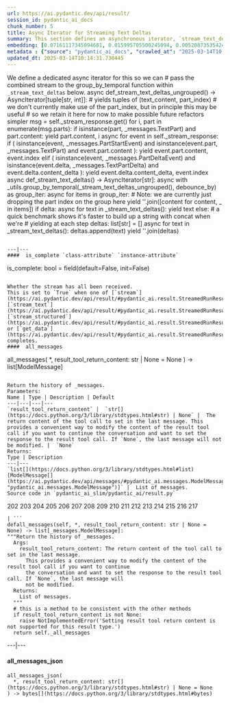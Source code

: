 ```yaml
---
url: https://ai.pydantic.dev/api/result/
session_id: pydantic_ai_docs
chunk_number: 5
title: Async Iterator for Streaming Text Deltas
summary: This section defines an asynchronous iterator, `stream_text_deltas_ungrouped`, which yields tuples of text content and part indices from a stream response. It collects messages and processes parts filtered by their type and content while retaining the part index for potential future refactoring.
embedding: [0.07161117345094681, 0.015995705500245094, 0.005208735354244709, -0.0020784283988177776, 0.03287343680858612, 0.011907383799552917, -0.034613654017448425, -0.04169372096657753, -0.019786043092608452, -0.0004432490677572787, -0.01565004512667656, -0.02665156126022339, -0.010840605944395065, -0.04043027386069298, -0.0062933918088674545, 0.04870227351784706, -0.013766794465482235, 0.009964536875486374, 0.048583079129457474, 0.05883368104696274, 0.036878325045108795, -0.020846860483288765, 0.011460409499704838, -0.006466221995651722, -0.008748768828809261, -0.018391484394669533, -0.033517081290483475, 0.06703416258096695, -0.01272981520742178, -0.02170505002140999, 0.0007147857104428113, -0.017056522890925407, -0.0007531509618274868, -0.03008432127535343, 0.013468812219798565, 0.02882087416946888, 0.0036741250660270452, 0.035591039806604385, -0.006448342930525541, -0.018689466640353203, 0.007693910039961338, -0.012813250534236431, 0.017604811117053032, 0.013564166612923145, -0.021311713382601738, 0.04574628546833992, 0.000986322294920683, 0.028749357908964157, 0.03904763609170914, 0.050251781940460205, -0.022408289834856987, 0.017092280089855194, -0.004767721053212881, -0.01625792868435383, -0.017092280089855194, -0.019285432994365692, -0.03616316616535187, 0.005062723997980356, -0.019571496173739433, -0.06088379770517349, -0.004460799042135477, -0.009749989956617355, -0.023802848532795906, -0.025769533589482307, -0.008587857708334923, -0.0017774660373106599, -0.0124795101583004, 0.007932296022772789, -0.004439940210431814, 0.016710862517356873, 0.029631387442350388, 0.025864887982606888, -0.05993025377392769, -0.03592477738857269, -0.03313566371798515, -0.05058552324771881, 0.04705740883946419, 0.002748889150097966, 0.004785600118339062, -0.03566255420446396, 0.002246788702905178, 0.028963906690478325, -0.008373310789465904, 0.03306414559483528, -0.01262254174798727, -0.029774418100714684, -0.012837089598178864, -0.01182990800589323, -0.003918470814824104, 0.0026892926543951035, -0.06665274500846863, 0.0073005729354918, -0.010971718467772007, 0.029559871181845665, 0.060454703867435455, -0.01833188720047474, -0.0034625574480742216, -0.023814767599105835, -0.045698609203100204, 0.03177686035633087, 0.04891682043671608, -0.03969128057360649, -0.04464970901608467, 0.029369162395596504, 0.04257575049996376, 0.017080361023545265, 0.030966348946094513, -0.017890874296426773, -0.037069033831357956, -0.025769533589482307, -0.06622364372015, -0.0034655374474823475, -0.004189635161310434, 0.03473284840583801, -0.026508530601859093, 0.005578233860433102, -0.050347134470939636, 0.00782502256333828, 0.02722368761897087, 0.016698943451046944, -0.05978722497820854, -0.016174493357539177, -0.003298667026683688, 0.014100535772740841, -0.009857263416051865, -0.0005941027775406837, -0.024315377697348595, -0.05010874941945076, -0.049155205488204956, 0.007866740226745605, 0.06703416258096695, 0.008099166676402092, 0.012586783617734909, -0.03575791046023369, -5.703572605852969e-05, 0.020167460665106773, -0.015971865504980087, 0.029130777344107628, -0.053207769989967346, 0.0287255197763443, -0.013671440072357655, 0.000858189829159528, -0.015292465686798096, 0.004153877031058073, 0.03099018707871437, 0.0027876270469278097, -0.02932148613035679, -0.017485616728663445, -0.009839384816586971, -0.02731904201209545, -0.00014973623910918832, 0.028963906690478325, -0.024124668911099434, 0.036187004297971725, -0.017950469627976418, -0.0005415833438746631, 0.0415983684360981, 0.02435113675892353, 0.011806069873273373, -0.03029886819422245, -0.027700459584593773, 0.015125595033168793, -0.025173567235469818, 0.014565388672053814, -0.029536033049225807, -0.022634755820035934, 0.01603146269917488, -0.028987744823098183, -0.03981047123670578, -0.06355372071266174, -0.0165559109300375, 0.011108790524303913, -0.00920170173048973, 0.00016202802362386137, -0.0029559871181845665, -0.03020351380109787, -0.07947791367769241, -0.04245655611157417, -0.05330312252044678, -0.04517415910959244, 0.011192225851118565, -0.006311270873993635, -0.057880133390426636, -0.09087276458740234, -0.03237282857298851, -0.009231500327587128, 0.038570865988731384, 0.01840340346097946, 0.015113675966858864, 0.04593699425458908, 0.015447416342794895, 0.0208826195448637, 0.03418456017971039, 0.007068146485835314, -0.02803420089185238, -0.004910752642899752, 0.01271789614111185, 0.017151877284049988, 0.009517563506960869, 0.03416072204709053, 0.04169372096657753, 0.06569919735193253, 0.038260962814092636, -0.033421725034713745, 0.022527482360601425, -0.03740277141332626, -0.019047046080231667, 0.05120532587170601, -0.051062293350696564, -0.06012096256017685, 0.009773828089237213, -0.06159895658493042, -0.003432759316638112, -0.017402181401848793, 0.02674691565334797, 0.003870793618261814, -0.08996690064668655, -0.0052921706810593605, -0.03532881289720535, 0.0040346840396523476, 0.002644595457240939, 0.03961976245045662, 0.0505378432571888, 0.007771385367959738, 0.007950174622237682, 0.041336141526699066, 0.011603441089391708, -0.01390982698649168, -0.03714054822921753, 0.01560236793011427, 0.027748137712478638, 0.00247772503644228, -0.020262815058231354, -0.029059261083602905, 0.008415027521550655, -0.07432877272367477, 0.012944363057613373, 0.03349324315786362, 0.04028724506497383, -0.025292761623859406, -0.00296939630061388, 0.023218803107738495, 0.03039422258734703, 0.07499625533819199, -0.012110011652112007, -0.008730889298021793, 0.004147917497903109, -0.051729775965213776, 0.023206882178783417, 0.030275030061602592, 0.05349383130669594, -0.03041806071996689, 0.014779935590922832, -0.015185192227363586, -0.025864887982606888, -0.025030536577105522, -0.0431717149913311, 0.018880175426602364, -0.04424445331096649, 0.013242345303297043, 0.03938137739896774, 0.012050415389239788, -0.0659375861287117, 0.007932296022772789, 0.023504866287112236, -0.008492503315210342, 0.021240197122097015, 0.022610917687416077, 0.005658688955008984, -0.01138889417052269, -0.004425041377544403, -0.0018102441681548953, 0.0530647374689579, 0.014195890165865421, -0.018284210935235023, 0.02743823453783989, -0.017068441957235336, 0.013945584185421467, 0.03919066861271858, -0.024208104237914085, 0.017211472615599632, 0.006823800969868898, 0.016913490369915962, 0.001735748490318656, -0.011466369032859802, -0.011567683890461922, 0.028963906690478325, -0.010471107438206673, 0.01603146269917488, -0.005569294095039368, 0.004073421936482191, -0.01431508269160986, 0.016698943451046944, -0.019678769633173943, 0.0026282062754034996, 0.017449859529733658, 0.02326647937297821, 0.005518637131899595, -0.026961462572216988, 0.015471255406737328, 0.0015100267482921481, -0.037974897772073746, -0.004997167736291885, 0.013790633529424667, 0.03535265102982521, 0.06178966537117958, -0.013623762875795364, -0.022992335259914398, 0.02524508349597454, 0.00029518897645175457, 0.0621710829436779, 0.03663993626832962, -0.06116986274719238, -0.006352988537400961, -0.033040307462215424, -0.005202775821089745, 0.035209622234106064, -0.04665215313434601, 0.05892903357744217, -0.009499684907495975, -0.006418544799089432, -0.019976751878857613, 0.04374384135007858, 0.035304974764585495, -0.025888726115226746, -0.0003342991985846311, -0.04012037441134453, -0.00046373537043109536, -0.03380314260721207, 0.0031317968387156725, -0.012145769782364368, -0.02375517040491104, -0.0005974550731480122, 0.0027816672809422016, -0.027891168370842934, -0.030465738847851753, -0.023040013387799263, -0.02734288014471531, -0.012849008664488792, 0.06817841529846191, -0.0014861880335956812, 0.011549804359674454, -0.0568312369287014, -0.03890460357069969, -0.001716379658319056, -0.008182601071894169, 0.01420780923217535, 0.040454115718603134, -0.027080656960606575, 0.003385082120075822, 0.04188442975282669, 0.016472477465867996, 0.041050080209970474, -0.006263593677431345, -0.01822461374104023, -0.043815359473228455, -0.037474289536476135, 0.04038259759545326, 0.003781398758292198, 0.013981342315673828, -0.03921450674533844, 0.016281768679618835, -0.007503201253712177, -0.027605105191469193, -0.012801331467926502, 0.03444678708910942, -0.07790456712245941, -0.023504866287112236, -0.012551026418805122, 0.015018321573734283, 0.038260962814092636, -0.014040938578546047, 0.05544859915971756, 0.006704607978463173, -0.021240197122097015, 0.012646380811929703, -0.018582193180918694, 0.0037069031968712807, -0.006269553210586309, 0.07594979554414749, 0.0075508784502744675, 0.022932738065719604, -0.011817988939583302, -0.027867330238223076, 0.009219581261277199, 0.0558776929974556, -0.01386214978992939, -0.013146990910172462, 0.0060758646577596664, 0.030060481280088425, 0.025984080508351326, -0.022646674886345863, -0.026460852473974228, 0.008391189388930798, 0.009565240703523159, 0.0334455631673336, -0.008224318735301495, 0.015399739146232605, 0.0590243898332119, 0.023051932454109192, 0.027771975845098495, 0.02991745062172413, -0.004401202779263258, 0.00398998660966754, 0.006180158816277981, 0.009446047246456146, 0.01441043708473444, -0.0031615952029824257, 0.043243229389190674, -0.009183823131024837, 0.03158615157008171, 0.022420208901166916, 0.001307398546487093, -0.0011151997605338693, 0.003694983897730708, -0.03284959867596626, 0.006680769380182028, 0.04484041780233383, 0.060931477695703506, 0.023230722174048424, -0.0015040670987218618, -0.044602032750844955, -0.039452891796827316, -0.012127891182899475, -0.014875289984047413, 0.048773787915706635, 0.055400919169187546, -0.04348161816596985, 0.015280546620488167, -0.03497123345732689, -0.05363686382770538, -0.011692835949361324, 0.06684345006942749, 0.005041865166276693, 0.005271311849355698, -0.0058374786749482155, 0.011812029406428337, 0.002798056462779641, -0.020322412252426147, -0.009797667153179646, 0.06650970876216888, 0.012849008664488792, -0.033016469329595566, 0.022122226655483246, -0.029464516788721085, 0.008331593126058578, -0.0216692928224802, -0.0006067670183256269, 0.04515032097697258, -0.024220023304224014, 0.05158674344420433, 0.02178848534822464, -0.0334455631673336, -0.022515563294291496, -0.015209030359983444, -0.015268627554178238, 0.04021572694182396, 0.005125300493091345, 0.03780803084373474, -0.038761574774980545, 0.00633510947227478, -0.018165018409490585, 0.00136178033426404, 0.012789412401616573, -0.02655620686709881, -0.06474565714597702, 0.02278970740735531, -0.00797997321933508, -0.023421430960297585, 0.0281057171523571, 0.018832499161362648, 0.001539079938083887, 0.016079138964414597, 0.02147858403623104, 0.0014779935590922832, 0.0036383671686053276, 0.027485912665724754, -0.0018847397295758128, 0.04815398529171944, -0.006126521620899439, -0.0004909262643195689, -0.04455435276031494, -0.058261554688215256, -0.019178157672286034, -0.046103864908218384, 0.015483174473047256, -0.004416101612150669, -0.06569919735193253, 0.00022609427105635405, -0.03821328654885292, 0.009577159769833088, 0.04267110303044319, -0.02028665319085121, -0.011549804359674454, -0.004144937731325626, -0.008093207143247128, -0.05406595766544342, 0.007521080318838358, 0.034232236444950104, -0.022324854508042336, -0.021359391510486603, 0.016901571303606033, 0.01272981520742178, 0.015459336340427399, 0.05225422605872154, 0.010036053135991096, -0.02584104798734188, -0.01634136401116848, -0.007389967795461416, 0.045507900416851044, -0.0231592059135437, -0.017199553549289703, 0.035686392337083817, 0.011078991927206516, 0.02277778834104538, -0.009386450983583927, 0.02207454852759838, -0.033231016248464584, -0.0023421430960297585, -0.0008254117565229535, 0.0020367109682410955, -0.011061113327741623, 0.025531146675348282, -0.03318333998322487, 0.00022795666882302612, -0.025411954149603844, -0.014422356151044369, -0.02891622856259346, 0.007169460877776146, 0.0102029237896204, 0.03475668653845787, 0.012288801372051239, 0.03432759270071983, 0.009255338460206985, 0.0003722919791471213, -0.033040307462215424, -0.0024956041015684605, -0.0004831042606383562, 0.009183823131024837, 0.005706366151571274, -0.011913343332707882, 0.008319673128426075, -0.04050179198384285, -0.008385229855775833, 0.012455672025680542, 0.026293981820344925, 0.0031556354369968176, 0.006138441152870655, 0.006299351807683706, -0.015495093539357185, -0.00802765041589737, -0.006227836012840271, 0.06803537905216217, -0.050251781940460205, -0.0038380154874175787, 0.014100535772740841, -0.022742029279470444, -0.007181379944086075, -0.0017506476724520326, 0.011919302865862846, -0.0003996691375505179, -0.006597334053367376, 0.04581779986619949, 0.06040702760219574, -0.055210210382938385, 0.02801036275923252, 0.029559871181845665, 0.06527010351419449, 0.017485616728663445, 0.016579750925302505, 0.026961462572216988, -0.011287580244243145, 0.006311270873993635, -0.007449564523994923, -0.004484637640416622, -0.0044667585752904415, -0.006132481154054403, 0.0018415322992950678, -0.07528232038021088, 0.03818944841623306, -0.01005393173545599, -0.04617537930607796, 0.04023956507444382, 0.001024315133690834, -0.017759760841727257, 0.03673529252409935, -0.019535737112164497, 0.0014183970633894205, 0.01566196419298649, -0.02882087416946888, 0.031109381467103958, 0.019643010571599007, 0.0036115488037467003, -0.00539944414049387, -0.0505378432571888, -0.01430316362529993, 0.0022527482360601425, -0.012646380811929703, -0.04712892323732376, -0.0041151391342282295, 0.014493872411549091, -0.001074227155186236, -0.012610622681677341, 0.05377989634871483, 0.027509750798344612, -0.0014139272971078753, -0.008552099578082561, -0.003101998707279563, -0.03120473586022854, 0.00497332913801074, -0.007151581812649965, -0.004267110489308834, -0.01431508269160986, -0.027652783319354057, 0.010042012669146061, 0.010965758934617043, -0.03349324315786362, 0.03656842187047005, 0.039762794971466064, -0.03811793029308319, -0.036401551216840744, 0.0027190910186618567, 0.01901128888130188, 0.011740513145923615, 0.034422945231199265, -0.01941654458642006, 0.00930897518992424, 0.003125837305560708, 0.0018057744018733501, 0.03733125701546669, -0.0020828982815146446, 0.006788042839616537, 0.050347134470939636, 0.002063529333099723, -0.004970349371433258, 0.002175272675231099, 0.028892390429973602, 0.02743823453783989, -0.016472477465867996, -0.012503349222242832, 0.03716438636183739, 0.047987114638090134, 0.030322706326842308, 0.0008961826097220182, 0.01045322883874178, -0.005029945634305477, -0.0006738131050951779, 0.00016407665680162609, 0.012264962308108807, 0.014613065868616104, 0.001735748490318656, -0.012264962308108807, 0.02715217135846615, -0.00787269975990057, 0.00930897518992424, -0.024792149662971497, -0.026198627427220345, 0.00535176694393158, -0.015554690733551979, -0.009142105467617512, -0.04128846526145935, 0.019082803279161453, -0.02157393842935562, 0.024506086483597755, -0.043910712003707886, 0.030656447634100914, 0.014839531853795052, -0.01801006682217121, 0.03118089586496353, 0.023695575073361397, 0.006227836012840271, 0.005888135638087988, 0.035495683550834656, -0.010018174536526203, 0.018439162522554398, -0.008683212101459503, 0.021550100296735764, -0.0037039234302937984, 0.0182126946747303, 0.0612175390124321, -0.027581267058849335, 0.016067219898104668, -0.07575909048318863, -0.01814117841422558, 0.008790485560894012, -0.035996295511722565, 0.017771679908037186, 0.009893021546304226, -0.0017536274390295148, 0.013397296890616417, 0.014851451851427555, -0.03902379795908928, 0.003957208711653948, -0.007902497425675392, 0.04157453030347824, 0.0234691072255373, 0.0032003328669816256, -0.01238415576517582, 0.02019129879772663, -0.039071474224328995, 0.00013325408508535475, -0.024792149662971497, -0.028868552297353745, -0.0034446786157786846, -0.02882087416946888, 0.018951691687107086, 0.006931074894964695, -0.01054858323186636, 0.019345028325915337, -0.016186414286494255, -0.02951219491660595, 0.005429242271929979, -0.02237253077328205, 0.04402990639209747, -0.022753950208425522, -0.012264962308108807, -0.007532999385148287, 0.015185192227363586, -0.005983490031212568, -0.018367646262049675, 0.024792149662971497, 0.004699185024946928, -0.03740277141332626, 0.01635328307747841, 0.005703386384993792, -0.04314787685871124, 0.0014489402528852224, 0.03973895683884621, 4.898088445770554e-05, 0.01603146269917488, -0.03368395194411278, 0.03377930447459221, 0.0005460530519485474, -0.0254357922822237, -0.04093088582158089, -0.02345718815922737, -0.027652783319354057, 0.014398518018424511, -0.003936349879950285, 0.0023644918110221624, 0.003936349879950285, -0.026961462572216988, 0.013397296890616417, -0.02138322964310646, 0.0087130106985569, -0.017545213922858238, -0.040835533291101456, 0.007747546769678593, -0.04405374452471733, 0.03823712468147278, -0.006567535921931267, 0.006966832559555769, 0.009171904064714909, -0.010042012669146061, 0.04522183537483215, 0.014172051101922989, 0.019631091505289078, -0.008057449012994766, -0.005122320260852575, 0.027795813977718353, 0.0005397209315560758, 0.018057743087410927, -0.019726445898413658, 0.024529924616217613, -0.013683360069990158, 0.0030870994087308645, 0.007026429288089275, 0.03284959867596626, -0.006329149939119816, -0.02536427602171898, -0.036091648042201996, -0.008271995931863785, 0.017604811117053032, 0.01959533430635929, 0.024482248350977898, 0.0001584894780535251, 0.036401551216840744, -0.032921113073825836, -0.0074614835903048515, 0.0031377566047012806, 0.027366720139980316, 0.005161058157682419, 0.004022764973342419, 0.018653709441423416, 0.030179675668478012, 0.02219374291598797, -0.016663186252117157, -0.015709640458226204, 0.0026252265088260174, -0.020620394498109818, -0.030775640159845352, -0.030155835673213005, 0.030823318287730217, 0.000669715809635818, -0.02078726515173912, -0.04166988283395767, 0.026961462572216988, -0.05139603465795517, -0.011663038283586502, 0.024196185171604156, -0.022646674886345863, 0.009022912010550499, 0.0029351282864809036, -0.0324920192360878, 0.014124373905360699, -0.010030093602836132, -0.05892903357744217, 0.017116118222475052, -0.00019331619841977954, 0.005307069513946772, -0.047295793890953064, 0.01575731858611107, 0.03354091942310333, -0.0033672030549496412, -0.035209622234106064, 0.039262183010578156, -0.024005476385354996, -0.0041240788996219635, 0.01969068869948387, -0.040954723954200745, 0.006615213118493557, -0.0031109380070120096, -0.02524508349597454, 0.014481953345239162, 0.01450579147785902, 0.046294573694467545, -0.010477066971361637, 0.010679695755243301, 0.01262254174798727, -0.001846002065576613, -0.010518784634768963, -0.055400919169187546, 0.015149434097111225, 0.0055901529267430305, 0.04805862903594971, -0.0045561534352600574, -0.032730404287576675, 0.03168150782585144, -0.015876511111855507, 0.013671440072357655, 0.002170803025364876, 0.026174789294600487, -0.011496167629957199, -0.030680285766720772, -0.0021365350112318993, 0.006490060593932867, 0.009606958366930485, -0.020334331318736076, -0.012705977074801922, -0.024208104237914085, 0.005256412550806999, 0.032134439796209335, 0.041240788996219635, -0.03432759270071983, -0.015304384753108025, 6.206418038345873e-05, 0.01654399186372757, 0.00907058920711279, -0.009702312760055065, -0.015685802325606346, -0.02127595618367195, 0.025388116016983986, -0.008230278268456459, -0.02218182198703289, -0.008784526027739048, -0.01880865916609764, -0.013158910907804966, 0.013158910907804966, 0.001954765757545829, -0.0257456935942173, 0.0008462705300189555, 0.0016597629291936755, 0.011078991927206516, 0.011710715480148792, -0.010494946502149105, -0.04593699425458908, 0.013802552595734596, -0.0052236346527934074, 0.004717064090073109, 0.005953691899776459, 0.032444342970848083, -0.04562709107995033, 0.012300720438361168, 0.020358169451355934, -0.006841680034995079, 0.01292052399367094, 0.015900349244475365, 0.05096694082021713, 0.029965126886963844, 0.030179675668478012, -0.02358829975128174, -0.04841620847582817, -0.02118060179054737, -0.0009058670257218182, -0.037688836455345154, 0.03592477738857269, -0.0430048443377018, 0.016389042139053345, 0.005032925866544247, 0.003623468102887273, -0.016675105318427086, -0.03366011008620262, 0.018057743087410927, -0.02228909730911255, -0.017652487382292747, 0.012264962308108807, 0.03830863907933235, 0.0018191835843026638, 0.00890371948480606, 0.02979825809597969, 0.03921450674533844, -0.0028710621409118176, -0.022515563294291496, 0.0477248877286911, -0.032730404287576675, -0.014779935590922832, 0.023933960124850273, -0.01971452683210373, 0.037784188985824585, 0.007115823682397604, 0.01615065522491932, 0.012396074831485748, 0.03740277141332626, -0.009273217990994453, 0.033922336995601654, 0.008498462848365307, 0.006829760503023863, -0.018987448886036873, -0.009326854720711708, -0.033111821860075, 0.05049016699194908, -0.03685448318719864, -0.006728446576744318, 0.004490597173571587, -0.027485912665724754, -0.01053666416555643, -0.018689466640353203, -0.006549656856805086, -0.009863222949206829, -0.01005393173545599, -0.003760540159419179, -0.02860632725059986, -0.008629575371742249, 0.006341069005429745, 0.009547362104058266, -0.04484041780233383, -0.02139514870941639, 0.015006402507424355, 0.030537255108356476, 0.0014839532086625695, 0.029154615476727486, -0.0284156184643507, 0.030036643147468567, -0.01257486455142498, -0.015673883259296417, -0.01673470064997673, 0.016377123072743416, -0.018737144768238068, 0.04200362414121628, -0.014899129047989845, -0.03890460357069969, 0.017294907942414284, -0.025721855461597443, -0.0284156184643507, -0.00296045676805079, -0.016472477465867996, 0.04925055801868439, -0.025102052837610245, 0.04622305557131767, 0.026365498080849648, -0.010715452954173088, -0.0008373310556635261, 0.038284800946712494, 0.0017223393078893423, 0.011704755946993828, -0.0004462288925424218, 0.06956104934215546, -0.008862001821398735, 0.00907058920711279, 0.01772400364279747, 0.0046693868935108185, 0.013003959320485592, -0.013933665119111538, -0.018796740099787712, 0.04476890340447426, -0.02662772312760353, 0.012002738192677498, 0.0317053459584713, 0.03435143083333969, -0.02655620686709881, 0.02801036275923252, -0.015232869423925877, 0.02910693734884262, -0.0064960201270878315, -0.011615361087024212, -0.05096694082021713, 0.028892390429973602, 0.04226584732532501, 0.07480554282665253, -0.002900860272347927, -0.03330253064632416, 0.015590447932481766, 0.03325485438108444, -0.012849008664488792, -0.00995857734233141, -0.03387466073036194, 0.015864592045545578, 0.019976751878857613, -0.01029827818274498, -0.003951248712837696, -0.00026892925961874425, -0.040954723954200745, 0.000310460600303486, 0.008146843872964382, -0.003975087311118841, 0.007860780693590641, -0.010935960337519646, -0.016818135976791382, 0.0005114125669933856, -0.0031466959044337273, 0.011025355197489262, -0.010727372951805592, 0.012741735205054283, -0.010965758934617043, 0.03692600131034851, 0.04636608809232712, -0.017843196168541908, 0.036973677575588226, -0.0016850914107635617, -0.027056816965341568, 0.0029813155997544527, 0.04531719163060188, -0.046389926224946976, 0.02612711302936077, 0.002303405199199915, -0.016114898025989532, -0.0015927169006317854, 0.0036830645985901356, 0.03001280501484871, -0.018451081588864326, -0.015590447932481766, 0.02593640238046646, 0.014076696708798409, 0.017116118222475052, 0.04650912061333656, 0.00601924816146493, 0.011919302865862846, -0.000583300890866667, 0.014696500264108181, 0.005682527553290129, 0.021311713382601738, 0.015578528866171837, -0.0216692928224802, -0.007902497425675392, 0.0009468396310694516, -0.003075180109590292, 0.039476729929447174, 0.017855115234851837, 0.02009594440460205, 0.006788042839616537, 0.022038791328668594, 0.0007136682397685945, -0.022360611706972122, -0.03168150782585144, 0.013075475580990314, 0.0287255197763443, 0.0334455631673336, -0.02655620686709881, 0.02199111320078373, -0.0010973208118230104, 0.01605530083179474, -0.014231647364795208, -0.0439583882689476, -0.02991745062172413, -0.018641790375113487, 0.015280546620488167, 0.004934591241180897, -0.024196185171604156, -0.0035221539437770844, 0.007580676581710577, -0.019654931500554085, 0.0011517025995999575, -0.0098513038828969, 0.026508530601859093, -0.05516253411769867, 0.023099608719348907, 0.003456597914919257, 0.0009043770842254162, 0.024482248350977898, -0.005435202270746231, -0.01420780923217535, -0.005250453017652035, -0.005593132693320513, 0.0073124924674630165, -0.0009617387549951673, 0.0182126946747303, -0.007264815270900726, -0.019488060846924782, -0.006436423398554325, -0.016615508124232292, -0.010089689865708351, -0.016520153731107712, 0.0096963532269001, 0.0023570421617478132, -0.026198627427220345, 0.009237459860742092, 0.006913195829838514, -0.003495335578918457, -0.013051636517047882, 0.013695279136300087, 0.013337699696421623, 0.008677252568304539, 0.007622394245117903, 0.0033374049235135317, -0.018057743087410927, 0.013027798384428024, 0.011126669123768806, -0.011031314730644226, 0.040764015167951584, 0.04152685031294823, -0.00826603639870882, -0.002246788702905178, -0.03630619868636131, 0.02615095116198063, -0.003671145299449563, 0.006817841436713934, -0.008659373968839645, 0.03306414559483528, -0.033612433820962906, 0.007628353778272867, -0.004359485115855932, -0.04760569706559181, -0.011162427254021168, -0.05001339688897133, -0.011823948472738266, -0.028081877157092094, -0.042837973684072495, -0.03137160465121269, 0.008611696772277355, -0.009332814253866673, 0.0072350166738033295, 0.024398813024163246, 0.014172051101922989, 0.029774418100714684, 0.011764352209866047, -0.001539079938083887, -0.004255190957337618, 0.06927499175071716, 0.018176937475800514, 0.02584104798734188, -0.018165018409490585, 0.009702312760055065, 0.007449564523994923, -0.033421725034713745, 0.008385229855775833, -3.505951099214144e-05, -0.006501979660242796, -0.02318304404616356, 0.024815989658236504, -0.00155993876978755, 0.002829344477504492, 0.012253043241798878, 0.0032211916986852884, 0.009034832008183002, 0.045984670519828796, 0.020739587023854256, -0.005119340494275093, 0.0011449980083853006, 0.03478052467107773, 0.002996214898303151, -0.011728594079613686, -0.02593640238046646, 0.0029783358331769705, 0.024529924616217613, -0.0022080508060753345, 0.04853540286421776, 0.039572086185216904, -0.03919066861271858, -0.00700259068980813, -0.004082361236214638, -0.02287314273416996, -0.013552247546613216, -0.02634165994822979, -0.01842724159359932, -0.007658152375370264, 0.004889893811196089, -0.003233110997825861, 0.017580971121788025, 0.025912564247846603, -0.015244788490235806, 0.0004521885421127081, 0.01574539951980114, 0.016520153731107712, 0.01406477764248848, -0.03289727494120598, -0.0003005899197887629, -0.014279324561357498, 0.016222171485424042, -0.011156467720866203, -0.021156763657927513, -0.02338567189872265, 0.0022140105720609426, -0.014040938578546047, 0.01780743896961212, 0.04731963202357292, -0.018832499161362648, -0.020417766645550728, -0.01642479933798313, 0.006531778257340193, 0.005831519141793251, -0.017771679908037186, 0.015673883259296417, -0.037474289536476135, 0.02199111320078373, -0.03079947829246521, -0.023516785353422165, 0.04274262115359306, -0.017986228689551353, 0.0012634460581466556, -0.008140884339809418, 0.02108524739742279, -0.01840340346097946, 0.018343808129429817, -0.009469886310398579, -0.03397001326084137, 0.03268272802233696, 0.02803420089185238, 0.015435497276484966, -0.016269847750663757, -0.036401551216840744, 0.009767868556082249, -0.041050080209970474, -0.004720043856650591, 0.009440087713301182, -0.0317053459584713, -0.008581898175179958, -0.0035042751114815474, 0.02703297883272171, -0.0059179337695240974, 6.532336556119844e-05, 0.014863370917737484, 0.030870994552969933, 0.028677843511104584, 0.01282516960054636, -0.019666850566864014, 0.004836257081478834, -0.0018057744018733501, 0.023922041058540344, 0.022396370768547058, 0.019476141780614853, 0.04424445331096649, -0.0007173930644057691, -0.015590447932481766, -0.03582942485809326, 0.0017074401257559657, -0.012551026418805122, 0.02781965397298336, 0.0028889409732073545, 0.02385052479803562, -0.011031314730644226, 0.01262254174798727, -0.017604811117053032, -0.012503349222242832, -0.013945584185421467, 0.009767868556082249, -0.01386214978992939, -0.03544800728559494, 0.024208104237914085, 0.008879880420863628, -0.009469886310398579, 0.0020843881648033857, -0.0029857854824513197, -0.014613065868616104, -0.01132929790765047, -0.038570865988731384, -0.034113045781850815, -0.007223097607493401, 0.023910121992230415, 0.01851067692041397, 0.029655225574970245, -0.03051341511309147, -0.015018321573734283, -0.03330253064632416, -0.016365202143788338, 0.006215916480869055, -0.013933665119111538, 0.0237790085375309, 0.01103727426379919, 0.030561093240976334, -0.02355254255235195, -0.029774418100714684, 0.0011911853216588497, -0.00911826640367508, -0.017092280089855194, -0.023635977879166603, 0.004755801986902952, -0.012586783617734909, -0.025864887982606888, -0.029249969869852066, 0.017962388694286346, -0.002394289942458272, 0.009815545752644539, -0.01703268475830555, -0.00162698479834944, -0.03439910709857941, -0.02228909730911255, 0.005307069513946772, 0.009547362104058266, -0.01040555164217949, -0.02376708947122097, -0.0006592864519916475, -0.007330371532589197, 0.05316008999943733, 0.0006794002838432789, 0.06407817453145981, 0.005786821711808443, 0.01301587838679552, -0.03516194224357605, -0.01960725337266922, 0.009124226868152618, 0.03404152765870094, 0.009988375939428806, 0.01227688230574131, -0.00907058920711279, -0.0018638810142874718, -0.023409511893987656, -0.019166238605976105, 0.002529872115701437, -0.0055305566638708115, 0.01793855056166649, 0.025173567235469818, -0.02199111320078373, -0.014827612787485123, 0.008176641538739204, -0.018272291868925095, -0.03358859568834305, -0.02584104798734188, 0.02387436293065548, 0.02524508349597454, -0.009452007710933685, -0.03284959867596626, 0.005533536430448294, 0.023230722174048424, 0.011943141929805279, 0.012092133052647114, 0.030918672680854797, 0.015197111293673515, 0.0019905236549675465, -0.014517711475491524, -0.0417652390897274, 0.006817841436713934, 0.0032420502975583076, 0.011448490433394909, -0.014768016524612904, -0.0031615952029824257, -0.005715305916965008, -0.010077770799398422, -0.019929073750972748, 0.010465147905051708, -0.0026505549903959036, -0.010828686878085136, 0.01753329485654831, -0.002829344477504492, 0.0067344061098992825, 0.012068293988704681, 0.039548248052597046, -0.018665628507733345, -0.022444047033786774, 0.0053279283456504345, -0.0019398665754124522, -0.01851067692041397, -0.005971570964902639, -0.0013588005676865578, 0.005822579376399517, -0.003942309413105249, -0.01929735206067562, -0.009434128180146217, 0.02989361248910427, -0.03716438636183739, -0.0062933918088674545, 0.009469886310398579, 0.007991892285645008, -0.007896537892520428, -0.040549468249082565, -0.0072350166738033295, 0.052540287375450134, -0.021812325343489647, -0.00235257251188159, 0.00725289573892951, -0.030870994552969933, 0.03458981588482857, -0.01053666416555643, -0.008409067988395691, 0.0008224319317378104, 0.005956671666353941, 0.0011323337676003575, 0.04062098637223244, 0.004097260534763336, 0.013087394647300243, -0.008540180511772633, -0.045388706028461456, -0.006519858725368977, -0.019774124026298523, 0.015149434097111225, -0.028081877157092094, 0.017104199156165123, -0.0027995463460683823, -0.033040307462215424, 0.0013588005676865578, -0.007705829571932554, -0.013194668106734753, 0.011275660246610641, 0.00717542041093111, 0.006817841436713934, -0.04901217296719551, -0.02168121188879013, 0.018165018409490585, 0.006567535921931267, -0.012610622681677341, 0.009952617809176445, 0.003653266467154026, 0.0138144725933671, 0.02189575880765915, -0.0006551891565322876, -0.015673883259296417, 0.01179414987564087, -0.009940698742866516, -0.02028665319085121, -0.01188950426876545, 0.004416101612150669, 0.015983784571290016, 0.015471255406737328, -0.007211178075522184, 0.008534220978617668, 0.013731037266552448, 0.010554542765021324, 0.006022227928042412, 0.02753358893096447, -0.00905867014080286, 0.029869772493839264, -0.03358859568834305, 0.051729775965213776, 0.03561487793922424, 0.010185044258832932, -0.013850229792296886, -0.0027339900843799114, -0.021657373756170273, -0.01880865916609764, -0.061837345361709595, 0.0056884875521063805, -0.02426770143210888, -0.006132481154054403, 0.014684581197798252, -0.020763425156474113, 0.012026576325297356, -0.025221245363354683, 0.024279620498418808, -0.007717748638242483, 0.0015040670987218618, -0.014100535772740841, -0.020060187205672264, 0.008319673128426075, 0.02681843191385269, 0.01241991389542818, -0.030966348946094513, 0.027271365746855736, 0.002225929871201515, 0.009928779676556587, -0.04000118002295494, 0.01560236793011427, -0.04028724506497383, 0.010214842855930328, 0.011424652300775051, -0.03335021063685417, 0.017485616728663445, 0.011078991927206516, 0.013993261381983757, -0.008373310789465904, 0.012801331467926502, -0.012849008664488792, 0.014779935590922832, 0.0032480100635439157, -0.013361538760364056, 0.005932833068072796, 0.035185784101486206, 0.01764056831598282, 0.00413301819935441, -0.020346250385046005, -0.023421430960297585, 0.01143657136708498, -0.04150301218032837, -0.010888283140957355, 0.030561093240976334, -0.035090427845716476, -0.01909472420811653, -0.018737144768238068, -0.013790633529424667, -0.008629575371742249, 0.03492355719208717, 0.0231592059135437, -0.045007288455963135, -0.00017441292584408075, 0.0023346934467554092, -0.005864297039806843, -0.022003034129738808, 0.010727372951805592, 0.00032405604724772274, -0.0009319405071437359, 0.026675399392843246, 0.030155835673213005, 0.021347472444176674, -0.03168150782585144, 0.011668997816741467, 0.016389042139053345, 0.025888726115226746, 0.009702312760055065, -0.0024732553865760565, -0.01048898696899414, 0.030847156420350075, 0.05201583728194237, -0.014577307738363743, 0.043433938175439835, -0.028582489117980003, 0.022908899933099747, -0.016472477465867996, 0.007771385367959738, -0.00885604228824377, 0.021657373756170273, -0.022396370768547058, 0.023945879191160202, 0.0017983248690143228, 0.016496315598487854, -0.008647453971207142, 0.008319673128426075, 0.018963610753417015, -0.02237253077328205]
metadata : {"source": "pydantic_ai_docs", "crawled_at": "2025-03-14T10:14:31.736928", "url_path": "/api/result/", "chunk_size": 4838}
updated_dt: 2025-03-14T10:14:31.738445
---
```

We define a dedicated async iterator for this so we can
    # pass the combined stream to the group_by_temporal function within `_stream_text_deltas` below.
    async def_stream_text_deltas_ungrouped() -> AsyncIterator[tuple[str, int]]:
      # yields tuples of (text_content, part_index)
      # we don't currently make use of the part_index, but in principle this may be useful
      # so we retain it here for now to make possible future refactors simpler
      msg = self._stream_response.get()
      for i, part in enumerate(msg.parts):
        if isinstance(part, _messages.TextPart) and part.content:
          yield part.content, i
      async for event in self._stream_response:
        if (
          isinstance(event, _messages.PartStartEvent)
          and isinstance(event.part, _messages.TextPart)
          and event.part.content
        ):
          yield event.part.content, event.index
        elif (
          isinstance(event, _messages.PartDeltaEvent)
          and isinstance(event.delta, _messages.TextPartDelta)
          and event.delta.content_delta
        ):
          yield event.delta.content_delta, event.index
    async def_stream_text_deltas() -> AsyncIterator[str]:
      async with _utils.group_by_temporal(_stream_text_deltas_ungrouped(), debounce_by) as group_iter:
        async for items in group_iter:
          # Note: we are currently just dropping the part index on the group here
          yield ''.join([content for content, _ in items])
    if delta:
      async for text in _stream_text_deltas():
        yield text
    else:
      # a quick benchmark shows it's faster to build up a string with concat when we're
      # yielding at each step
      deltas: list[str] = []
      async for text in _stream_text_deltas():
        deltas.append(text)
        yield ''.join(deltas)

```
  
---|---  
####  is_complete `class-attribute` `instance-attribute`
```
is_complete: bool[](https://docs.python.org/3/library/functions.html#bool) = field[](https://docs.python.org/3/library/dataclasses.html#dataclasses.field "dataclasses.field")(default=False, init=False)

```

Whether the stream has all been received.
This is set to `True` when one of [`stream`](https://ai.pydantic.dev/api/result/#pydantic_ai.result.StreamedRunResult.stream), [`stream_text`](https://ai.pydantic.dev/api/result/#pydantic_ai.result.StreamedRunResult.stream_text), [`stream_structured`](https://ai.pydantic.dev/api/result/#pydantic_ai.result.StreamedRunResult.stream_structured) or [`get_data`](https://ai.pydantic.dev/api/result/#pydantic_ai.result.StreamedRunResult.get_data) completes.
####  all_messages
```
all_messages(
  *, result_tool_return_content: str[](https://docs.python.org/3/library/stdtypes.html#str) | None = None
) -> list[](https://docs.python.org/3/library/stdtypes.html#list)[ModelMessage[](https://ai.pydantic.dev/api/messages/#pydantic_ai.messages.ModelMessage "pydantic_ai.messages.ModelMessage")]

```

Return the history of _messages.
Parameters:
Name | Type | Description | Default  
---|---|---|---  
`result_tool_return_content` |  `str[](https://docs.python.org/3/library/stdtypes.html#str) | None` |  The return content of the tool call to set in the last message. This provides a convenient way to modify the content of the result tool call if you want to continue the conversation and want to set the response to the result tool call. If `None`, the last message will not be modified. |  `None`  
Returns:
Type | Description  
---|---  
`list[](https://docs.python.org/3/library/stdtypes.html#list)[ModelMessage[](https://ai.pydantic.dev/api/messages/#pydantic_ai.messages.ModelMessage "pydantic_ai.messages.ModelMessage")]` |  List of messages.  
Source code in `pydantic_ai_slim/pydantic_ai/result.py`
```
202
203
204
205
206
207
208
209
210
211
212
213
214
215
216
217
```
| ```
defall_messages(self, *, result_tool_return_content: str | None = None) -> list[_messages.ModelMessage]:
"""Return the history of _messages.
  Args:
    result_tool_return_content: The return content of the tool call to set in the last message.
      This provides a convenient way to modify the content of the result tool call if you want to continue
      the conversation and want to set the response to the result tool call. If `None`, the last message will
      not be modified.
  Returns:
    List of messages.
  """
  # this is a method to be consistent with the other methods
  if result_tool_return_content is not None:
    raise NotImplementedError('Setting result tool return content is not supported for this result type.')
  return self._all_messages

```
  
---|---  
####  all_messages_json
```
all_messages_json(
  *, result_tool_return_content: str[](https://docs.python.org/3/library/stdtypes.html#str) | None = None
) -> bytes[](https://docs.python.org/3/library/stdtypes.html#bytes)